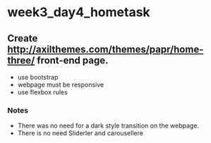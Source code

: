 # week3_day4_hometask
## Create http://axilthemes.com/themes/papr/home-three/ front-end page.
* use bootstrap
* webpage must be responsive
* use flexbox rules

### Notes
* There was no need for a dark style transition on the webpage.
* There is no need Sliderler and carousellere
